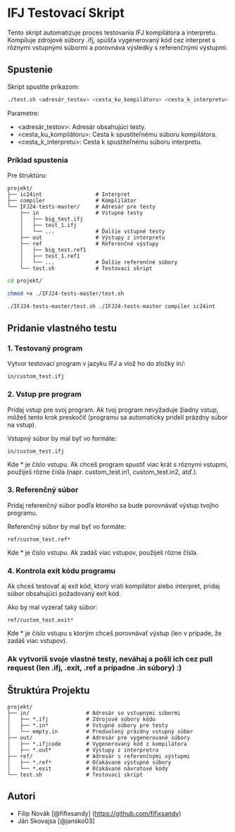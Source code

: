 
# IFJ Testovací Skript

Tento skript automatizuje proces testovania IFJ kompilátora a interpretu. Kompiluje zdrojové súbory .ifj, spúšťa vygenerovaný kód cez interpret s rôznymi vstupnými súbormi a porovnáva výsledky s referenčnými výstupmi.





## Spustenie



Skript spustíte príkazom:

```bash
./test.sh <adresár_testov> <cesta_ku_kompilátoru> <cesta_k_interpretu>
```

Parametre:
- <adresár_testov>: Adresár obsahujúci testy. 
- <cesta_ku_kompilátoru>: Cesta k spustiteľnému súboru kompilátora.
- <cesta_k_interpretu>: Cesta k spustiteľnému súboru interpretu.

### Príklad spustenia

Pre štruktúru:

```
projekt/
├── ic24int                 # Interpret
├── compiler                # Komplilátor
└── IFJ24-tests-master/     # Adresár pre testy
    ├── in                  # Vstupné testy
    │   ├── big_test.ifj
    │   ├── test_1.ifj
    │   └── ...             # Ďalšie vstupné testy
    ├── out                 # Výstupy z interpretu
    ├── ref                 # Referenčné výstupy
    │   ├── big_test.ref1
    │   ├── test_1.ref1
    │   └── ...             # Ďalšie referenčné súbory
    └── test.sh             # Testovací skript
```

```bash
cd projekt/
```
```bash
chmod +x ./IFJ24-tests-master/test.sh
```
```bash
./IFJ24-tests-master/test.sh ./IFJ24-tests-master compiler ic24int
```
## Pridanie vlastného testu

### 1. Testovaný program
Vytvor testovací program v jazyku IFJ a vlož ho do zložky in/:

```
in/custom_test.ifj
```

### 2. Vstup pre program
Pridaj vstup pre svoj program. Ak tvoj program nevyžaduje žiadny vstup, môžeš tento krok preskočiť (programu sa automaticky pridelí prázdny súbor na vstup).

Vstupný súbor by mal byť vo formáte:
```
in/custom_test.ifj
```
Kde * je číslo vstupu. Ak chceš program spustiť viac krát s rôznymi vstupmi, použiješ rôzne čísla (napr. custom_test.in1, custom_test.in2, atď.).

### 3. Referenčný súbor
Pridaj referenčný súbor podľa ktorého sa bude porovnávať výstup tvojho programu.

Referenčný súbor by mal byť vo formáte:
```
ref/custom_test.ref*
```
Kde * je číslo vstupu. Ak zadáš viac vstupov, použiješ rôzne čísla.

### 4. Kontrola exit kódu programu
Ak chceš testovať aj exit kód, ktorý vráti kompilátor alebo interpret, pridaj súbor obsahujúci požadovaný exit kód.

Ako by mal vyzerať taký súbor:
```
ref/custom_test.exit*
```
Kde * je číslo vstupu s ktorým chceš porovnávať výstup (len v prípade, že zadáš viac vstupov).
### Ak vytvoríš svoje vlastné testy, neváhaj a pošli ich cez pull request (len .ifj, .exit, .ref a prípadne .in súbory) :)
## Štruktúra Projektu


```
projekt/
├── in/                  # Adresár so vstupnými súbormi
│   ├── *.ifj            # Zdrojové súbory kódu
│   ├── *.in*            # Vstupné súbory pre testy
│   └── empty.in         # Predvolený prázdny vstupný súbor
├── out/                 # Adresár pre vygenerované súbory
│   ├── *.ifjcode        # Vygenerovaný kód z kompilátora
│   ├── *.out*           # Výstupy z interpretra
├── ref/                 # Adresár s referenčnými výstupmi
│   ├── *.ref*           # Očakávané výstupné súbory
│   └── *.exit           # Očakávané návratové kódy
└── test.sh              # Testovací skript
```

## Autori

- Filip Novák [@fifixsandy] (https://github.com/fifixsandy)
- Ján Skovajsa [@jansko03]
